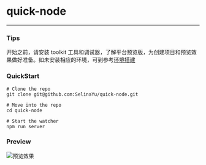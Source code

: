 # quick-node
---
### Tips
开始之前，请安装 toolkit 工具和调试器，了解平台预览版，为创建项目和预览效果做好准备。如未安装相应的环境，可到参考[环境搭建][1]

### QuickStart
```
# Clone the repo
git clone git@github.com:SelinaYu/quick-node.git

# Move into the repo
cd quick-node

# Start the watcher
npm run server
```

### Preview

![预览效果][2]


  [1]: https://doc.quickapp.cn/tutorial/getting-started/build-environment.html
  [2]: https://s2.ax1x.com/2019/01/24/kZONin.jpg